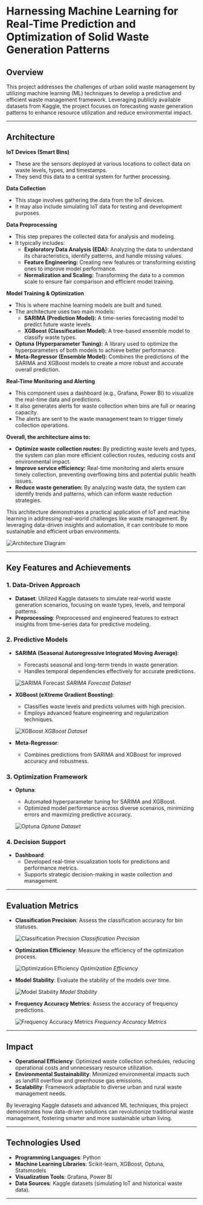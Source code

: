 # Harnessing Machine Learning for Real-Time Prediction and Optimization of Solid Waste Generation Patterns





## Overview
This project addresses the challenges of urban solid waste management by utilizing machine learning (ML) techniques to develop a predictive and efficient waste management framework. Leveraging publicly available datasets from Kaggle, the project focuses on forecasting waste generation patterns to enhance resource utilization and reduce environmental impact.

---

## Architecture

**IoT Devices (Smart Bins)**

- These are the sensors deployed at various locations to collect data on waste levels, types, and timestamps. 
- They send this data to a central system for further processing.

**Data Collection**

- This stage involves gathering the data from the IoT devices.
- It may also include simulating IoT data for testing and development purposes.

**Data Preprocessing**

- This step prepares the collected data for analysis and modeling. 
- It typically includes:
    - **Exploratory Data Analysis (EDA):** Analyzing the data to understand its characteristics, identify patterns, and handle missing values.
    - **Feature Engineering:** Creating new features or transforming existing ones to improve model performance.
    - **Normalization and Scaling:** Transforming the data to a common scale to ensure fair comparison and efficient model training.

**Model Training & Optimization**

- This is where machine learning models are built and tuned.
- The architecture uses two main models:
    - **SARIMA (Prediction Model):** A time-series forecasting model to predict future waste levels.
    - **XGBoost (Classification Model):** A tree-based ensemble model to classify waste types.
- **Optuna (Hyperparameter Tuning):** A library used to optimize the hyperparameters of both models to achieve better performance.
- **Meta-Regressor (Ensemble Model):** Combines the predictions of the SARIMA and XGBoost models to create a more robust and accurate overall prediction.

**Real-Time Monitoring and Alerting**

- This component uses a dashboard (e.g., Grafana, Power BI) to visualize the real-time data and predictions.
- It also generates alerts for waste collection when bins are full or nearing capacity.
- The alerts are sent to the waste management team to trigger timely collection operations.

**Overall, the architecture aims to:**

- **Optimize waste collection routes:** By predicting waste levels and types, the system can plan more efficient collection routes, reducing costs and environmental impact.
- **Improve service efficiency:** Real-time monitoring and alerts ensure timely collection, preventing overflowing bins and potential public health issues.
- **Reduce waste generation:** By analyzing waste data, the system can identify trends and patterns, which can inform waste reduction strategies.

This architecture demonstrates a practical application of IoT and machine learning in addressing real-world challenges like waste management. By leveraging data-driven insights and automation, it can contribute to more sustainable and efficient urban environments.

![Architecture Diagram](https://github.com/fawaz165/waste-management-prediction/blob/main/images/1.working%20mechanism.png)

---
## Key Features and Achievements

### **1. Data-Driven Approach**
- **Dataset**: Utilized Kaggle datasets to simulate real-world waste generation scenarios, focusing on waste types, levels, and temporal patterns.
- **Preprocessing**: Preprocessed and engineered features to extract insights from time-series data for predictive modeling.

### **2. Predictive Models**
- **SARIMA (Seasonal Autoregressive Integrated Moving Average)**: 
  - Forecasts seasonal and long-term trends in waste generation.
  - Handles temporal dependencies effectively for accurate predictions.
  
  ![SARIMA Forecast](https://github.com/fawaz165/waste-management-prediction/blob/main/images/3.SARIMA%20Forcast%20dataset.png)
  *SARIMA Forecast Dataset*

- **XGBoost (eXtreme Gradient Boosting)**:
  - Classifies waste levels and predicts volumes with high precision.
  - Employs advanced feature engineering and regularization techniques.
  
  ![XGBoost](https://github.com/fawaz165/waste-management-prediction/blob/main/images/4.XGboost%20dataset.png)
  *XGBoost Dataset*

- **Meta-Regressor**:
  - Combines predictions from SARIMA and XGBoost for improved accuracy and robustness.

### **3. Optimization Framework**
- **Optuna**:
  - Automated hyperparameter tuning for SARIMA and XGBoost.
  - Optimized model performance across diverse scenarios, minimizing errors and maximizing predictive accuracy.

  ![Optuna](https://github.com/fawaz165/waste-management-prediction/blob/main/images/5.Optuna%20dataset.png)
  *Optuna Dataset*

### **4. Decision Support**
- **Dashboard**:
  - Developed real-time visualization tools for predictions and performance metrics.
  - Supports strategic decision-making in waste collection and management.

---
## Evaluation Metrics
- **Classification Precision**: Assess the classification accuracy for bin statuses.
  
  ![Classification Precision](https://github.com/fawaz165/waste-management-prediction/blob/main/images/6.classification%20precision.png)
  *Classification Precision*

- **Optimization Efficiency**: Measure the efficiency of the optimization process.
  
  ![Optimization Efficiency](https://github.com/fawaz165/waste-management-prediction/blob/main/images/7.optimization%20efficiency.png)
  *Optimization Efficiency*

- **Model Stability**: Evaluate the stability of the models over time.
  
  ![Model Stability](https://github.com/fawaz165/waste-management-prediction/blob/main/images/8.model%20stability.png)
  *Model Stability*

- **Frequency Accuracy Metrics**: Assess the accuracy of frequency predictions.
  
  ![Frequency Accuracy Metrics](https://github.com/fawaz165/waste-management-prediction/blob/main/images/9.frequecy%20accuracy%20matrics.png)
  *Frequency Accuracy Metrics*

---

## Impact
- **Operational Efficiency**: Optimized waste collection schedules, reducing operational costs and unnecessary resource utilization.
- **Environmental Sustainability**: Minimized environmental impacts such as landfill overflow and greenhouse gas emissions.
- **Scalability**: Framework adaptable to diverse urban and rural waste management needs.

By leveraging Kaggle datasets and advanced ML techniques, this project demonstrates how data-driven solutions can revolutionize traditional waste management, fostering smarter and more sustainable urban living.

---

## Technologies Used
- **Programming Languages**: Python
- **Machine Learning Libraries**: Scikit-learn, XGBoost, Optuna, Statsmodels
- **Visualization Tools**: Grafana, Power BI
- **Data Sources**: Kaggle datasets (simulating IoT and historical waste data).

---
